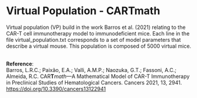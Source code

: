 # Virtual Population - CARTmath
Virtual population (VP) build in the work Barros et al. (2021) relating to the CAR-T cell immunotherapy model to immunodeficient mice. Each line in the file virtual_population.txt corresponds to a set of model parameters that describe a virtual mouse. 
This population is composed of 5000 virtual mice.
<br />
<br />

**Reference**:<br />
Barros, L.R.C.; Paixão, E.A.; Valli, A.M.P.; Naozuka, G.T.; Fassoni, A.C.; Almeida, R.C. CAR**T***math*—A Mathematical Model of CAR-T Immunotherapy in Preclinical Studies of Hematological Cancers. Cancers 2021, 13, 2941. https://doi.org/10.3390/cancers13122941
